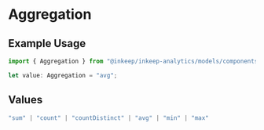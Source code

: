 # Aggregation

## Example Usage

```typescript
import { Aggregation } from "@inkeep/inkeep-analytics/models/components";

let value: Aggregation = "avg";
```

## Values

```typescript
"sum" | "count" | "countDistinct" | "avg" | "min" | "max"
```